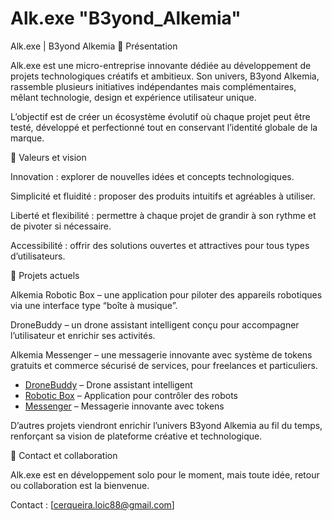 # Alk.exe "B3yond_Alkemia"

Alk.exe | B3yond Alkemia
🚀 Présentation

Alk.exe est une micro-entreprise innovante dédiée au développement de projets technologiques créatifs et ambitieux.
Son univers, B3yond Alkemia, rassemble plusieurs initiatives indépendantes mais complémentaires, mêlant technologie, design et expérience utilisateur unique.

L’objectif est de créer un écosystème évolutif où chaque projet peut être testé, développé et perfectionné tout en conservant l’identité globale de la marque.

🎯 Valeurs et vision

Innovation : explorer de nouvelles idées et concepts technologiques.

Simplicité et fluidité : proposer des produits intuitifs et agréables à utiliser.

Liberté et flexibilité : permettre à chaque projet de grandir à son rythme et de pivoter si nécessaire.

Accessibilité : offrir des solutions ouvertes et attractives pour tous types d’utilisateurs.

📂 Projets actuels

Alkemia Robotic Box – une application pour piloter des appareils robotiques via une interface type “boîte à musique”.

DroneBuddy – un drone assistant intelligent conçu pour accompagner l’utilisateur et enrichir ses activités.

Alkemia Messenger – une messagerie innovante avec système de tokens gratuits et commerce sécurisé de services, pour freelances et particuliers.

- [DroneBuddy](https://github.com/b3yond-loic/Alk-droneBuddy) – Drone assistant intelligent
- [Robotic Box](https://github.com/b3yond-loic/Alk-robotic-box) – Application pour contrôler des robots
- [Messenger](https://github.com/b3yond-loic/Alk-messenger) – Messagerie innovante avec tokens

D’autres projets viendront enrichir l’univers B3yond Alkemia au fil du temps, renforçant sa vision de plateforme créative et technologique.

📌 Contact et collaboration

Alk.exe est en développement solo pour le moment, mais toute idée, retour ou collaboration est la bienvenue.

Contact : [cerqueira.loic88@gmail.com]
